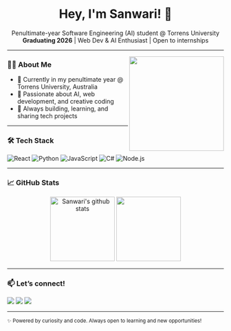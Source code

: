 <!-- Banner or Greeting -->
<h1 align="center">Hey, I'm Sanwari! 👋</h1>

<p align="center">
  Penultimate-year Software Engineering (AI) student @ Torrens University<br>
  <b>Graduating 2026</b> | Web Dev & AI Enthusiast | Open to internships
</p>

---

<img align="right" src="https://media.giphy.com/media/qgQUggAC3Pfv687qPC/giphy.gif" width="220" />

### 👩‍💻 About Me

- 🏫 Currently in my penultimate year @ Torrens University, Australia
- 🤖 Passionate about AI, web development, and creative coding
- 🚀 Always building, learning, and sharing tech projects

---

### 🛠️ Tech Stack

![React](https://img.shields.io/badge/-React-61DAFB?logo=react&logoColor=fff&style=flat)
![Python](https://img.shields.io/badge/-Python-3776AB?logo=python&logoColor=fff&style=flat)
![JavaScript](https://img.shields.io/badge/-JavaScript-F7DF1E?logo=javascript&logoColor=222&style=flat)
![C#](https://img.shields.io/badge/-C%23-239120?logo=c-sharp&logoColor=fff&style=flat)
![Node.js](https://img.shields.io/badge/-Node.js-339933?logo=node.js&logoColor=fff&style=flat)

---

### 📈 GitHub Stats

<p align="center">
  <img src="https://github-readme-stats.vercel.app/api?username=SanwariD&show_icons=true&theme=radical" alt="Sanwari's github stats" height="150"/>
  <img src="https://github-readme-stats.vercel.app/api/top-langs/?username=SanwariD&layout=compact&theme=radical" height="150"/>
</p>

---

### 📫 Let’s connect!

<p>
  <a href="mailto:dsanwaridesilva2001@gmail.com"><img src="https://img.shields.io/badge/-Email-EA4C89?style=flat&logo=gmail&logoColor=white"/></a>
  <a href="https://linkedin.com/in/www.linkedin.com/in/sanwaridesilva"><img src="https://img.shields.io/badge/-LinkedIn-0A66C2?style=flat&logo=linkedin&logoColor=white"/></a>
  <a href="https://github.com/SanwariD"><img src="https://img.shields.io/badge/-GitHub-181717?style=flat&logo=github&logoColor=white"/></a>
</p>

---

<sub>✨ Powered by curiosity and code. Always open to learning and new opportunities!</sub>
